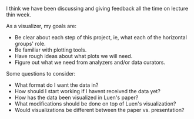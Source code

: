 I think we have been discussing and giving feedback all the time on lecture thin week.   

As a visualizer, my goals are:  
* Be clear about each step of this project, ie, what each of the horizontal groups' role.  
* Be familiar with plotting tools.  
* Have rough ideas about what plots we will need.  
* Figure out what we need from analyzers and/or data curators.  

Some questions to consider:  
* What format do I want the data in?  
* How should I start working if I havent received the data yet?  
* How has the data been visualized in Luen's paper?  
* What modifications should be done on top of Luen's visualization?  
* Would visualizations be different between the paper vs. presentation?  




